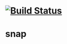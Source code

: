 [![Build Status](https://travis-ci.org/lancew/snap.png?branch=v2)](https://travis-ci.org/lancew/snap)
====
snap
====
